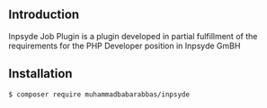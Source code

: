 ## Introduction

 Inpsyde Job Plugin is a plugin developed in partial fulfillment of the requirements for the PHP Developer position in Inpsyde GmBH

## Installation

```
$ composer require muhammadbabarabbas/inpsyde
```

